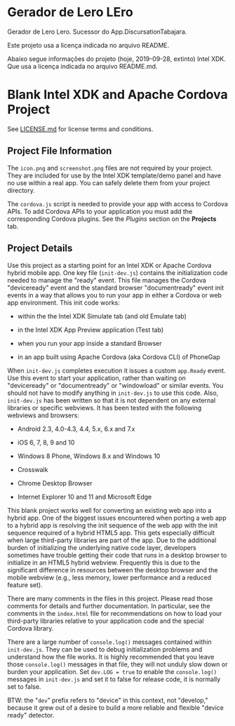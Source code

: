# Gerador de Lero LEro

Gerador de Lero Lero. Sucessor do App.DiscursationTabajara.


Este projeto usa a licença indicada no arquivo README.

Abaixo segue informações do projeto (hoje, 2019-09-28, extinto) Intel XDK. Que usa a licença indicada no arquivo README.md. 

Blank Intel XDK and Apache Cordova Project
==========================================

See [LICENSE.md](<LICENSE.md>) for license terms and conditions.

Project File Information
------------------------

The `icon.png` and `screenshot.png` files are not required by your project.
They are included for use by the Intel XDK template/demo panel and have no use
within a real app. You can safely delete them from your project directory.

The `cordova.js` script is needed to provide your app with access to Cordova
APIs. To add Cordova APIs to your application you must add the corresponding
Cordova plugins. See the *Plugins* section on the **Projects** tab.

Project Details
---------------

Use this project as a starting point for an Intel XDK or Apache Cordova hybrid
mobile app. One key file (`init-dev.js`) contains the initialization code
needed to manage the "ready" event. This file manages the Cordova
"deviceready" event and the standard browser "documentready" event init events
in a way that allows you to run your app in either a Cordova or web app
environment. This init code works:

* within the the Intel XDK Simulate tab (and old Emulate tab)

* in the Intel XDK App Preview application (Test tab)

* when you run your app inside a standard Browser

* in an app built using Apache Cordova (aka Cordova CLI) of PhoneGap

When `init-dev.js` completes execution it issues a custom `app.Ready` event.
Use this event to start your application, rather than waiting on "deviceready"
or "documentready" or "windowload" or similar events. You should not have to
modify anything in `init-dev.js` to use this code. Also, `init-dev.js` has
been written so that it is not dependent on any external libraries or specific
webviews. It has been tested with the following webviews and browsers:

* Android 2.3, 4.0-4.3, 4.4, 5.x, 6.x and 7.x

* iOS 6, 7, 8, 9 and 10

* Windows 8 Phone, Windows 8.x and Windows 10

* Crosswalk

* Chrome Desktop Browser

* Internet Explorer 10 and 11 and Microsoft Edge

This blank project works well for converting an existing web app into a hybrid
app. One of the biggest issues encountered when porting a web app to a hybrid
app is resolving the init sequence of the web app with the init sequence
required of a hybrid HTML5 app. This gets especially difficult when large
third-party libraries are part of the app. Due to the additional burden of
initializing the underlying native code layer, developers sometimes have trouble
getting their code that runs in a desktop browser to initialize in an HTML5
hybrid webview. Frequently this is due to the significant difference in
resources between the desktop browser and the mobile webview (e.g., less memory,
lower performance and a reduced feature set).

There are many comments in the files in this project. Please read those comments
for details and further documentation. In particular, see the comments in the
`index.html` file for recommendations on how to load your third-party libraries
relative to your application code and the special Cordova library.

There are a large number of `console.log()` messages contained within
`init-dev.js`. They can be used to debug initialization problems and understand
how the file works. It is highly recommended that you leave those
`console.log()` messages in that file, they will not unduly slow down or burden
your application. Set `dev.LOG = true` to enable the `console.log()` messages in
`init-dev.js` and set it to false for release code, it is normally set to false.

BTW: the "`dev`” prefix refers to "device" in this context, not "develop,"
because it grew out of a desire to build a more reliable and flexible "device
ready" detector.
